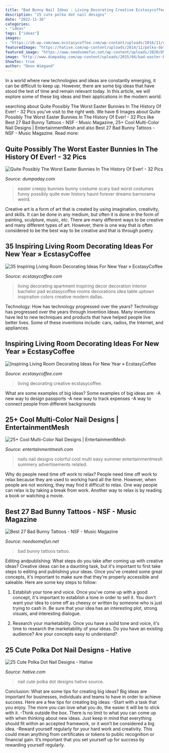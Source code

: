 ```yaml
---
title: "Bad Bunny Nail Ideas : Living Decorating Creative Ecstasycoffee"
description: "25 cute polka dot nail designs"
date: "2022-11-16"
categories:
- "ideas"
tags: ["ideas"]
images:
- "https://i0.wp.com/www.ecstasycoffee.com/wp-content/uploads/2016/11/creative-living-room11.jpg?resize=600%2C799&amp;ssl=1"
featuredImage: "https://hative.com/wp-content/uploads/2014/11/polka-dot-nail-designs/15-cute-polka-dot-nail-designs.jpg"
featured_image: "https://www.needsomefun.net/wp-content/uploads/2020/05/bad-bunny-tattoo-13.jpg"
image: "http://www.dumpaday.com/wp-content/uploads/2015/04/bad-easter-bunnies-7.jpg"
ShowToc: true
author: "Deon Wiegand"
---
```



In a world where new technologies and ideas are constantly emerging, it can be difficult to keep up. However, there are some big ideas that have stood the test of time and remain relevant today. In this article, we will explore some of these big ideas and their applications in the modern world.

	

		
searching about Quite Possibly The Worst Easter Bunnies In The History Of Ever! - 32 Pics you've visit to the right web. We have 6 Images about Quite Possibly The Worst Easter Bunnies In The History Of Ever! - 32 Pics like Best 27 Bad Bunny Tattoos - NSF - Music Magazine, 25+ Cool Multi-Color Nail Designs | EntertainmentMesh and also Best 27 Bad Bunny Tattoos - NSF - Music Magazine. Read more:
		
    
## Quite Possibly The Worst Easter Bunnies In The History Of Ever! - 32 Pics

<img loading=lazy src="http://www.dumpaday.com/wp-content/uploads/2015/04/bad-easter-bunnies-7.jpg" onerror="this.onerror=null;this.src='https://tse3.mm.bing.net/th?id=OIP.ARwQdkpFNzzCDj_F7l5SnAHaNJ&amp;pid=15.1';" alt="Quite Possibly The Worst Easter Bunnies In The History Of Ever! - 32 Pics">

_Source: dumpaday.com_

>easter creepy bunnies bunny costume scary bad worst costumes funny possibly quite ever history haunt forever dreams barnorama weird. 

	

Creative art is a form of art that is created by using imagination, creativity, and skills. It can be done in any medium, but often it is done in the form of painting, sculpture, music, etc. There are many different ways to be creative and many different types of art. However, there is one way that is often considered to be the best way to be creative and that is through poetry.

    
## 35 Inspiring Living Room Decorating Ideas For New Year » EcstasyCoffee

<img loading=lazy src="https://i2.wp.com/www.ecstasycoffee.com/wp-content/uploads/2016/11/creative-living-room-new-year-2017.jpg?resize=600%2C844" onerror="this.onerror=null;this.src='https://tse4.mm.bing.net/th?id=OIP.nxzhW3eH8C2dnC0lsgFD-wHaKa&amp;pid=15.1';" alt="35 Inspiring Living Room Decorating Ideas For New Year » EcstasyCoffee">

_Source: ecstasycoffee.com_

>living decorating apartment inspiring decor decoration interior bachelor pad ecstasycoffee rooms decorations idea table uptown inspiration colors creative modern dallas. 

	

Technology: How has technology progressed over the years?
Technology has progressed over the years through Invention Ideas. Many inventions have led to new techniques and products that have helped people live better lives. Some of these inventions include: cars, radios, the Internet, and appliances.

    
## Inspiring Living Room Decorating Ideas For New Year » EcstasyCoffee

<img loading=lazy src="https://i0.wp.com/www.ecstasycoffee.com/wp-content/uploads/2016/11/creative-living-room11.jpg?resize=600%2C799&amp;ssl=1" onerror="this.onerror=null;this.src='https://tse2.mm.bing.net/th?id=OIP.PeSa--O9oHYx0inis4KUsQHaJ3&amp;pid=15.1';" alt="Inspiring Living Room Decorating Ideas For New Year » EcstasyCoffee">

_Source: ecstasycoffee.com_

>living decorating creative ecstasycoffee. 

	

What are some examples of big ideas?
Some examples of big ideas are: 
-A new way to design passports 
-A new way to track expenses 
-A way to connect people from different backgrounds

    
## 25+ Cool Multi-Color Nail Designs | EntertainmentMesh

<img loading=lazy src="https://i2.wp.com/entertainmentmesh.com/wp-content/uploads/2015/03/mult-color-nail-21.jpg?w=550" onerror="this.onerror=null;this.src='https://tse4.mm.bing.net/th?id=OIP.x9Bjh4vwLvbSYO0v0DF5qAHaJ7&amp;pid=15.1';" alt="25+ Cool Multi-Color Nail Designs | EntertainmentMesh">

_Source: entertainmentmesh.com_

>nails nail designs colorful cool multi easy summer entertainmentmesh summery advertisements related. 

	

Why do people need time off work to relax?
People need time off work to relax because they are used to working hard all the time. However, when people are not working, they may find it difficult to relax. One way people can relax is by taking a break from work. Another way to relax is by reading a book or watching a movie.

    
## Best 27 Bad Bunny Tattoos - NSF - Music Magazine

<img loading=lazy src="https://www.needsomefun.net/wp-content/uploads/2020/05/bad-bunny-tattoo-13.jpg" onerror="this.onerror=null;this.src='https://tse2.mm.bing.net/th?id=OIP.1HRs09VCxmZ3jov6jNWNoQAAAA&amp;pid=15.1';" alt="Best 27 Bad Bunny Tattoos - NSF - Music Magazine">

_Source: needsomefun.net_

>bad bunny tattoos tattoo. 

	

Editing andpublishing: What steps do you take after coming up with creative ideas?
Creative ideas can be a daunting task, but it's important to first take steps to editing and publishing your ideas. Once you've created some great concepts, it's important to make sure that they're properly accessible and saleable. Here are some key steps to follow:
1. Establish your tone and voice. Once you've come up with a good concept, it's important to establish a tone in order to sell it. You don't want your idea to come off as cheesy or written by someone who is just trying to cash in. Be sure that your idea has an interesting plot, strong visuals, and interesting dialogue.

2. Research your marketability. Once you have a solid tone and voice, it's time to research the marketability of your ideas. Do you have an existing audience? Are your concepts easy to understand?

    
## 25 Cute Polka Dot Nail Designs - Hative

<img loading=lazy src="https://hative.com/wp-content/uploads/2014/11/polka-dot-nail-designs/15-cute-polka-dot-nail-designs.jpg" onerror="this.onerror=null;this.src='https://tse4.mm.bing.net/th?id=OIP.BSZiGiU-IZOzwyd1MrM43gHaJ7&amp;pid=15.1';" alt="25 Cute Polka Dot Nail Designs - Hative">

_Source: hative.com_

>nail cute polka dot designs hative source. 

	

Conclusion: What are some tips for creating big ideas?
Big ideas are important for businesses, individuals and teams to have in order to achieve success. Here are a few tips for creating big ideas:
-Start with a task that you enjoy. The more you can love what you do, the easier it will be to stick with it.
-Think outside the box. There is no limit to what you can come up with when thinking about new ideas. Just keep in mind that everything should fit within an accepted framework, or it won’t be considered a big idea.
-Reward yourself regularly for your hard work and creativity. This could mean anything from certificates or tokens to public recognition or financial gain. It’s important that you set yourself up for success by rewarding yourself regularly.

